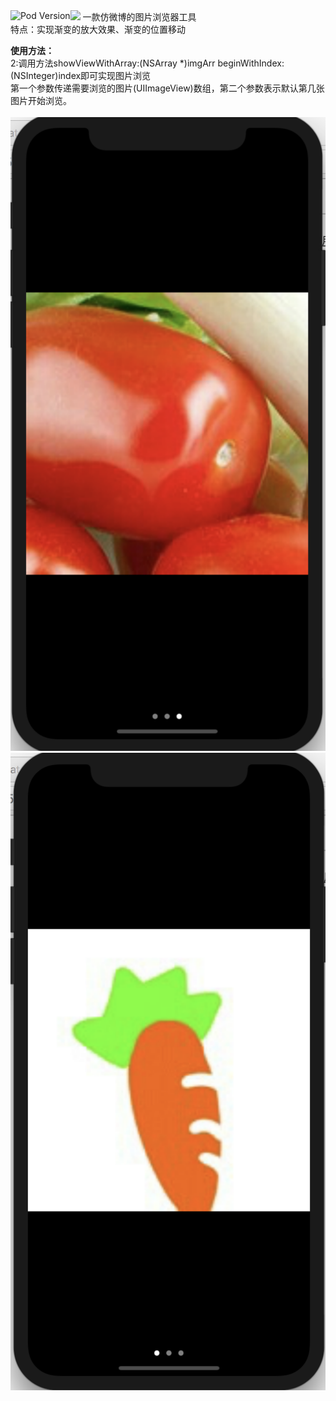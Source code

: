 <img src="https://camo.githubusercontent.com/ca443f86f08ce17c6e2afe65b7dd4224b7027707/687474703a2f2f696d672e736869656c64732e696f2f636f636f61706f64732f762f5344576562496d6167652e7376673f7374796c653d666c6174" alt="Pod Version" data-canonical-src="http://img.shields.io/cocoapods/v/SDWebImage.svg?style=flat" style="max-width:100%;float:left"/>
<img src ="https://camo.githubusercontent.com/688f74614f907dfe08f0c047a0f42c6b5303152c/687474703a2f2f696d672e736869656c64732e696f2f636f636f61706f64732f6c2f5344576562496d6167652e7376673f7374796c653d666c6174" style="max-width:100%;" />
一款仿微博的图片浏览器工具<br>特点：实现渐变的放大效果、渐变的位置移动<br>

<b>使用方法：</b><br>
2:调用方法showViewWithArray:(NSArray *)imgArr beginWithIndex:(NSInteger)index即可实现图片浏览<br>
第一个参数传递需要浏览的图片(UIImageView)数组，第二个参数表示默认第几张图片开始浏览。<br><br>
<img src="https://github.com/mrkizy/XZImgBrowser/blob/master/Demo/pic1.png" />
<img src="https://github.com/mrkizy/XZImgBrowser/blob/master/Demo/pic2.png" />
